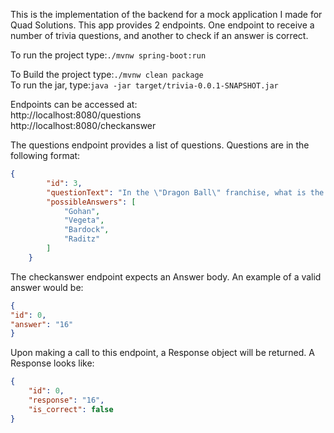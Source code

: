 This is the implementation of the backend for a mock application
I made for Quad Solutions. This app provides 2 endpoints. One endpoint
to receive a number of trivia questions, and another to check if an 
answer is correct.

To run the project type:`./mvnw spring-boot:run`

To Build the project type:`./mvnw clean package` \
To run the jar, type:`java -jar target/trivia-0.0.1-SNAPSHOT.jar`

Endpoints can be accessed at: \
http://localhost:8080/questions \
http://localhost:8080/checkanswer

The questions endpoint provides a list of questions. Questions are in the following format:
```json
{
        "id": 3,
        "questionText": "In the \"Dragon Ball\" franchise, what is the name of Goku's brother?",
        "possibleAnswers": [
            "Gohan",
            "Vegeta",
            "Bardock",
            "Raditz"
        ]
    }

```

The checkanswer endpoint expects an Answer body. An example of a valid answer would be: 
```json
{ 
"id": 0, 
"answer": "16" 
}
```

Upon making a call to this endpoint, a Response object will be returned. A Response looks like:
```json
{
    "id": 0,
    "response": "16",
    "is_correct": false
}
```
